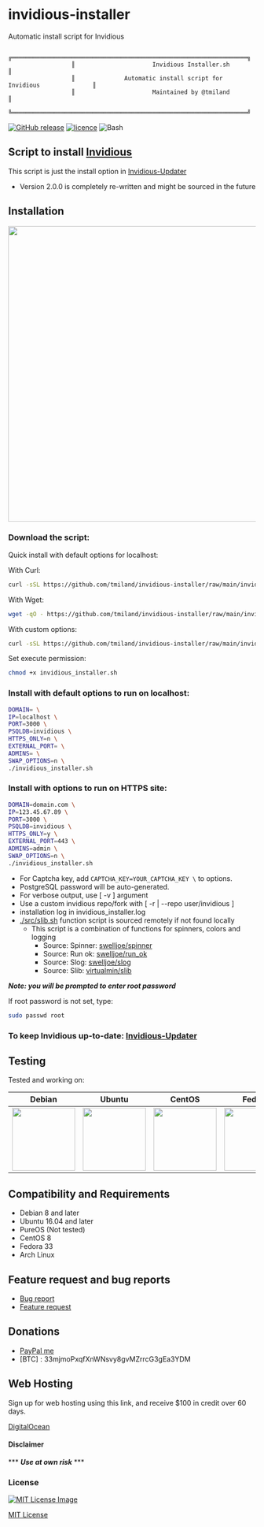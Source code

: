 # invidious-installer
Automatic install script for Invidious

```
                  ╔═══════════════════════════════════════════════════════════════════╗
                  ║                      Invidious Installer.sh                       ║
                  ║              Automatic install script for Invidious               ║
                  ║                      Maintained by @tmiland                       ║
                  ╚═══════════════════════════════════════════════════════════════════╝
```
[![GitHub release](https://img.shields.io/github/release/tmiland/invidious-installer.svg?style=for-the-badge)](https://github.com/tmiland/invidious-installer/releases)
[![licence](https://img.shields.io/github/license/tmiland/invidious-installer.svg?style=for-the-badge)](https://github.com/tmiland/invidious-installer/blob/master/LICENSE)
![Bash](https://img.shields.io/badge/Language-SH-4EAA25.svg?style=for-the-badge)

## Script to install [Invidious](https://github.com/iv-org/invidious)

This script is just the install option in [Invidious-Updater](https://github.com/tmiland/Invidious-Updater)
  - Version 2.0.0 is completely re-written and might be sourced in the future

## Installation

<p align="center">
  <img width="600" src="https://cdn.rawgit.com/tmiland/invidious-installer/main/img/invidious_installer.svg?sanitize=true">
</p>

### Download the script:

Quick install with default options for localhost:

With Curl:
```bash
curl -sSL https://github.com/tmiland/invidious-installer/raw/main/invidious_installer.sh | bash || exit 0
```
With Wget:
```bash
wget -qO - https://github.com/tmiland/invidious-installer/raw/main/invidious_installer.sh | bash || exit 0
```

With custom options:
```bash
curl -sSL https://github.com/tmiland/invidious-installer/raw/main/invidious_installer.sh
```
Set execute permission:
```bash
chmod +x invidious_installer.sh
```

### Install with default options to run on localhost:

```bash
DOMAIN= \
IP=localhost \
PORT=3000 \
PSQLDB=invidious \
HTTPS_ONLY=n \
EXTERNAL_PORT= \
ADMINS= \
SWAP_OPTIONS=n \
./invidious_installer.sh
```

### Install with options to run on HTTPS site:

```bash
DOMAIN=domain.com \
IP=123.45.67.89 \
PORT=3000 \
PSQLDB=invidious \
HTTPS_ONLY=y \
EXTERNAL_PORT=443 \
ADMINS=admin \
SWAP_OPTIONS=n \
./invidious_installer.sh
```

- For Captcha key, add `CAPTCHA_KEY=YOUR_CAPTCHA_KEY \` to options.
- PostgreSQL password will be auto-generated.
- For verbose output, use [ -v ] argument
- Use a custom invidious repo/fork with [ -r | --repo user/invidious ]
- installation log in invidious_installer.log
- [./src/slib.sh](https://github.com/tmiland/invidious-installer/blob/main/src/slib.sh) function script is sourced remotely if not found locally
  - This script is a combination of functions for spinners, colors and logging
    - Source: Spinner: [swelljoe/spinner](https://github.com/swelljoe/spinner)
    - Source: Run ok: [swelljoe/run_ok](https://github.com/swelljoe/run_ok)
    - Source: Slog: [swelljoe/slog](https://github.com/swelljoe/slog)
    - Source: Slib: [virtualmin/slib](https://github.com/virtualmin/slib)

***Note: you will be prompted to enter root password***

If root password is not set, type:

```bash
sudo passwd root
```

### To keep Invidious up-to-date: [Invidious-Updater](https://github.com/tmiland/Invidious-Updater)

## Testing

Tested and working on:

| Debian | Ubuntu | CentOS | Fedora | Arch | PureOS |
| ------ | ------ | ------ | ------ | ------ | ------ |
| [<img src="https://raw.githubusercontent.com/tmiland/Invidious-Updater/master/img/os_icons/debian.svg?sanitize=true" height="128" width="128">](https://raw.githubusercontent.com/tmiland/Invidious-Updater/master/img/os_icons/debian.svg?sanitize=true) | [<img src="https://raw.githubusercontent.com/tmiland/Invidious-Updater/master/img/os_icons/ubuntu.svg?sanitize=true" height="128" width="128">](https://raw.githubusercontent.com/tmiland/Invidious-Updater/master/img/os_icons/ubuntu.svg?sanitize=true) | [<img src="https://raw.githubusercontent.com/tmiland/Invidious-Updater/master/img/os_icons/cent-os.svg?sanitize=true" height="128" width="128">](https://raw.githubusercontent.com/tmiland/Invidious-Updater/master/img/os_icons/cent-os.svg?sanitize=true) | [<img src="https://raw.githubusercontent.com/tmiland/Invidious-Updater/master/img/os_icons/fedora.svg?sanitize=true" height="128" width="128">](https://raw.githubusercontent.com/tmiland/Invidious-Updater/master/img/os_icons/fedora.svg?sanitize=true) | [<img src="https://raw.githubusercontent.com/tmiland/Invidious-Updater/master/img/os_icons/arch.svg?sanitize=true" height="128" width="128">](https://raw.githubusercontent.com/tmiland/Invidious-Updater/master/img/os_icons/arch.svg?sanitize=true) | [<img src="https://raw.githubusercontent.com/tmiland/Invidious-Updater/master/img/os_icons/pureos.svg?sanitize=true" height="128" width="128">](https://raw.githubusercontent.com/tmiland/Invidious-Updater/master/img/os_icons/pureos.svg?sanitize=true)

## Compatibility and Requirements

* Debian 8 and later
* Ubuntu 16.04 and later
* PureOS (Not tested)
* CentOS 8
* Fedora 33
* Arch Linux

## Feature request and bug reports
- [Bug report](https://github.com/tmiland/Invidious-Updater/issues/new?assignees=tmiland&labels=bug&template=bug_report.md&title=Bug-report:)
- [Feature request](https://github.com/tmiland/Invidious-Updater/issues/new?assignees=tmiland&labels=enhancement&template=feature_request.md&title=Feature-request:)

## Donations 
- [PayPal me](https://paypal.me/milanddata)
- [BTC] : 33mjmoPxqfXnWNsvy8gvMZrrcG3gEa3YDM

## Web Hosting

Sign up for web hosting using this link, and receive $100 in credit over 60 days.

[DigitalOcean](https://m.do.co/c/f1f2b475fca0)

#### Disclaimer 

*** ***Use at own risk*** ***

### License

[![MIT License Image](https://upload.wikimedia.org/wikipedia/commons/thumb/0/0c/MIT_logo.svg/220px-MIT_logo.svg.png)](https://github.com/tmiland/invidious-installer/blob/master/LICENSE)

[MIT License](https://github.com/tmiland/invidious-installer/blob/master/LICENSE)